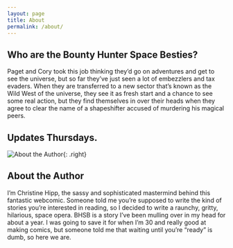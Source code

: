 ```yaml
---
layout: page
title: About
permalink: /about/
---
```


## Who are the Bounty Hunter Space Besties?

Paget and Cory took this job thinking they’d go on adventures and get to see the universe, but so far they’ve just seen a lot of embezzlers and tax evaders. When they are transferred to a new sector that’s known as the Wild West of the universe, they see it as fresh start and a chance to see some real action, but they find themselves in over their heads when they agree to clear the name of a shapeshifter accused of murdering his magical peers.

## Updates Thursdays.

![About the Author](http://s3-us-west-2.amazonaws.com/bhsb/wp-content/uploads/2016/05/21231216/12189481_993372474062051_1734079284230119667_o-300x300.jpg){: .right}

## About the Author

I’m Christine Hipp, the sassy and sophisticated mastermind behind this fantastic webcomic. Someone told me you’re supposed to write the kind of stories you’re interested in reading, so I decided to write a raunchy, gritty, hilarious, space opera. BHSB is a story I’ve been mulling over in my head for about a year. I was going to save it for when I’m 30 and really good at making comics, but someone told me that waiting until you’re “ready” is dumb, so here we are.
